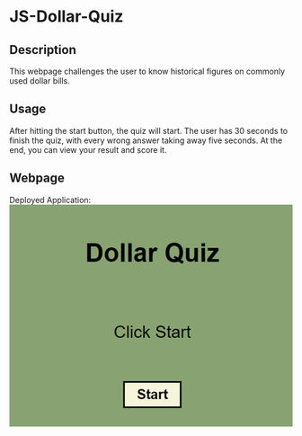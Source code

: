 # JS-Dollar-Quiz

## Description

This webpage challenges the user to know historical figures on commonly used dollar bills.

## Usage

After hitting the start button, the quiz will start.
The user has 30 seconds to finish the quiz, with every wrong answer taking away five seconds.
At the end, you can view your result and score it.

## Webpage

Deployed Application: 
![](assets/images/dollar-quiz.PNG)